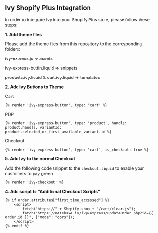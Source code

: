 ## Ivy Shopify Plus Integration

In order to integrate Ivy into your Shopify Plus store, please follow these steps:

**1. Add theme files**

Please add the theme files from this repository to the corresponding folders:

ivy-express.js => assets

ivy-express-buttin.liquid => snippets

products.ivy.liquid & cart.ivy.liquid => templates

**2. Add Ivy Buttons to Theme**

Cart

```liquid
{% render 'ivy-express-button', type: 'cart' %}
```

PDP

```liquid
{% render 'ivy-express-button', type: 'product', handle: product.handle, variantId: product.selected_or_first_available_variant.id %}
```

Checkout

```liquid
{% render 'ivy-express-button', type: 'cart', is_checkout: true %}
```

**5. Add Ivy to the normal Checkout**

Add the following code snippet to the `checkout.liquid` to enable your customers to pay green.

```liquid
{% render 'ivy-checkout' %}
```

**4. Add script to "Additional Checkout Scripts"**

```liquid
{% if order.attributes["first_time_accessed"] %}
    <script>
        fetch("https://" + Shopify.shop + "/cart/clear.js");
        fetch("https://netshake.io/ivy/express/updateOrder.php?id={{ order.id }}", {"mode": "cors"});
    </script>
{% endif %}
```
